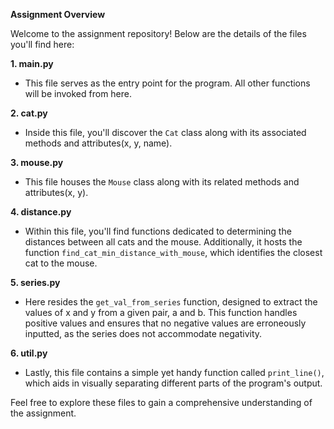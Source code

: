 **Assignment Overview**

Welcome to the assignment repository! Below are the details of the files you'll find here:

**1. main.py**
- This file serves as the entry point for the program. All other functions will be invoked from here.

**2. cat.py**
- Inside this file, you'll discover the `Cat` class along with its associated methods and attributes(x, y, name).

**3. mouse.py**
- This file houses the `Mouse` class along with its related methods and attributes(x, y).

**4. distance.py**
- Within this file, you'll find functions dedicated to determining the distances between all cats and the mouse. 
  Additionally, it hosts the function `find_cat_min_distance_with_mouse`, which identifies the closest cat to the mouse.

**5. series.py**
- Here resides the `get_val_from_series` function, designed to extract the values of x and y from a given pair, a and b. 
  This function handles positive values and ensures that no negative values are erroneously inputted, as the series does not accommodate negativity.

**6. util.py**
- Lastly, this file contains a simple yet handy function called `print_line()`, which aids in visually separating different parts of the program's output.

Feel free to explore these files to gain a comprehensive understanding of the assignment.
